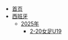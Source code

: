 * [首页](/)
* [西班牙](/西班牙/README)
	* [2025年](/西班牙/2025年/2-20女足U19)
		* [2-20女足U19](/西班牙/2025年/2-20女足U19)